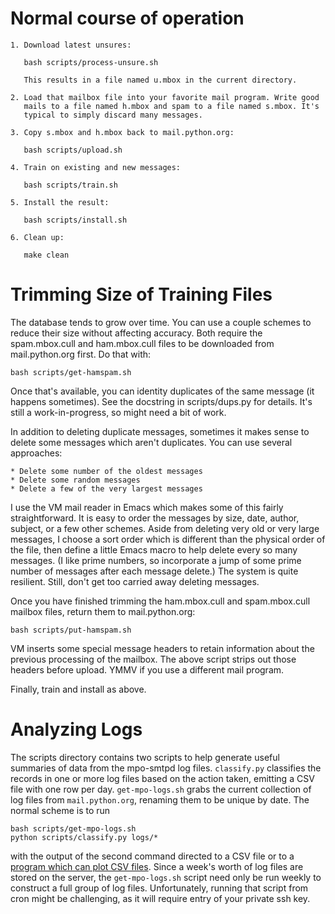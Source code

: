 # Normal course of operation #

    1. Download latest unsures:

       bash scripts/process-unsure.sh

       This results in a file named u.mbox in the current directory.

    2. Load that mailbox file into your favorite mail program. Write good
       mails to a file named h.mbox and spam to a file named s.mbox. It's
       typical to simply discard many messages.

    3. Copy s.mbox and h.mbox back to mail.python.org:

       bash scripts/upload.sh

    4. Train on existing and new messages:

       bash scripts/train.sh

    5. Install the result:

       bash scripts/install.sh

    6. Clean up:

       make clean

# Trimming Size of Training Files #

The database tends to grow over time. You can use a couple schemes to reduce
their size without affecting accuracy. Both require the spam.mbox.cull and
ham.mbox.cull files to be downloaded from mail.python.org first. Do that
with:

    bash scripts/get-hamspam.sh

Once that's available, you can identity duplicates of the same message (it
happens sometimes). See the docstring in scripts/dups.py for details. It's
still a work-in-progress, so might need a bit of work.

In addition to deleting duplicate messages, sometimes it makes sense to
delete some messages which aren't duplicates. You can use several
approaches:

    * Delete some number of the oldest messages
    * Delete some random messages
    * Delete a few of the very largest messages

I use the VM mail reader in Emacs which makes some of this fairly
straightforward. It is easy to order the messages by size, date, author,
subject, or a few other schemes. Aside from deleting very old or very large
messages, I choose a sort order which is different than the physical order
of the file, then define a little Emacs macro to help delete every so many
messages. (I like prime numbers, so incorporate a jump of some prime number
of messages after each message delete.) The system is quite
resilient. Still, don't get too carried away deleting messages.

Once you have finished trimming the ham.mbox.cull and spam.mbox.cull mailbox
files, return them to mail.python.org:

    bash scripts/put-hamspam.sh

VM inserts some special message headers to retain information about the
previous processing of the mailbox. The above script strips out those
headers before upload. YMMV if you use a different mail program.

Finally, train and install as above.

# Analyzing Logs

The scripts directory contains two scripts to help generate useful
summaries of data from the mpo-smtpd log files. `classify.py`
classifies the records in one or more log files based on the action
taken, emitting a CSV file with one row per day. `get-mpo-logs.sh`
grabs the current collection of log files from `mail.python.org`,
renaming them to be unique by date. The normal scheme is to run

    bash scripts/get-mpo-logs.sh
    python scripts/classify.py logs/*

with the output of the second command directed to a CSV file or to a
[program which can plot CSV files](https://github.com/smontanaro/csvprogs/blob/main/mpl/src/mpl.py).
Since a week's worth of log files are stored on the server, the
`get-mpo-logs.sh` script need only be run weekly to construct a full
group of log files. Unfortunately, running that script from cron might
be challenging, as it will require entry of your private ssh key.
